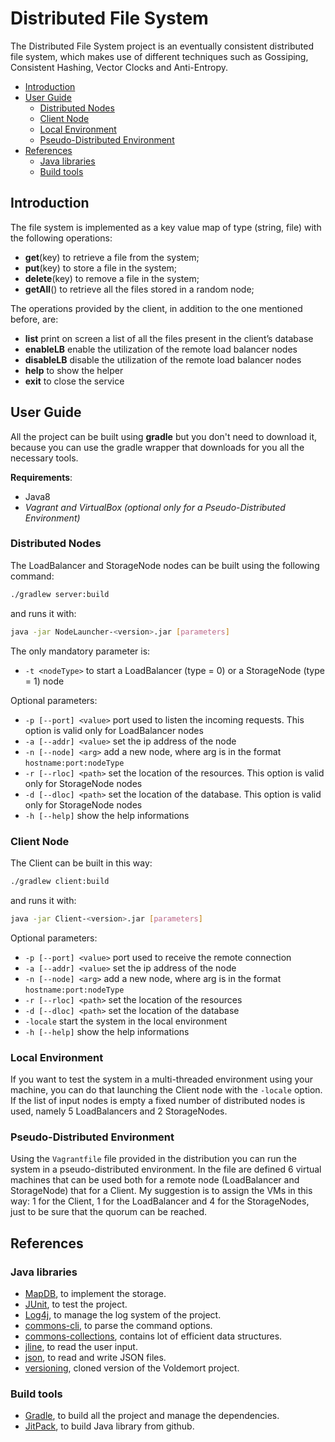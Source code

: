 # Distributed File System

The Distributed File System project is an eventually consistent distributed file system, which makes use of different techniques such as Gossiping, Consistent Hashing, Vector Clocks and Anti-Entropy.

<!-- TOC depthFrom:2 depthTo:6 withLinks:1 updateOnSave:1 orderedList:0 -->

- [Introduction](#introduction)
- [User Guide](#user-guide)
	- [Distributed Nodes](#distributed-nodes)
	- [Client Node](#client-node)
	- [Local Environment](#local-environment)
	- [Pseudo-Distributed Environment](#pseudo-distributed-environment)
- [References](#references)
	- [Java libraries](#java-libraries)
	- [Build tools](#build-tools)

<!-- /TOC -->

## Introduction

The file system is implemented as a key value map of type (string, file) with the following operations:

- **get**(key) to retrieve a file from the system;
- **put**(key) to store a file in the system;
- **delete**(key) to remove a file in the system;
- **getAll**() to retrieve all the files stored in a random node;

The operations provided by the client, in addition to the one mentioned before, are:

- **list** print on screen a list of all the files present in the client’s database
- **enableLB** enable the utilization of the remote load balancer nodes
- **disableLB** disable the utilization of the remote load balancer nodes
- **help** to show the helper
- **exit** to close the service

## User Guide

All the project can be built using **gradle** but you don't need to download it, because you can use the gradle wrapper that downloads for you all the necessary tools.

**Requirements**:

- Java8
- *Vagrant and VirtualBox (optional only for a Pseudo-Distributed Environment)*

### Distributed Nodes

The LoadBalancer and StorageNode nodes can be built using the following command:
```bash
./gradlew server:build
```
and runs it with:
```bash
java -jar NodeLauncher-<version>.jar [parameters]
```

The only mandatory parameter is:

- `-t <nodeType>` to start a LoadBalancer (type = 0) or a StorageNode (type = 1) node

Optional parameters:

- `-p [--port] <value>` port used to listen the incoming requests. This option is valid only for LoadBalancer nodes
- `-a [--addr] <value>` set the ip address of the node
- `-n [--node] <arg>` add a new node, where arg is in the format `hostname:port:nodeType`
- `-r [--rloc] <path>` set the location of the resources. This option is valid only for StorageNode nodes
- `-d [--dloc] <path>` set the location of the database. This option is valid only for StorageNode nodes
- `-h [--help]` show the help informations

### Client Node

The Client can be built in this way:
```bash
./gradlew client:build
```
and runs it with:
```bash
java -jar Client-<version>.jar [parameters]
```
Optional parameters:

- `-p [--port] <value>` port used to receive the remote connection
- `-a [--addr] <value>` set the ip address of the node
- `-n [--node] <arg>` add a new node, where arg is in the format `hostname:port:nodeType`
- `-r [--rloc] <path>` set the location of the resources
- `-d [--dloc] <path>` set the location of the database
- `-locale` start the system in the local environment
- `-h [--help]` show the help informations

### Local Environment

If you want to test the system in a multi-threaded environment using your machine, you can do that launching the Client node with the `-locale` option.
If the list of input nodes is empty a fixed number of distributed nodes is used, namely 5 LoadBalancers and 2 StorageNodes.

### Pseudo-Distributed Environment

Using the `Vagrantfile` file provided in the distribution you can run the system in a pseudo-distributed environment. In the file are defined 6 virtual machines that can be used both for a remote node (LoadBalancer and StorageNode) that for a Client.
My suggestion is to assign the VMs in this way: 1 for the Client, 1 for the LoadBalancer and 4 for the StorageNodes, just to be sure that the quorum can be reached.

## References
### Java libraries

- [MapDB](http://www.mapdb.org/), to implement the storage.
- [JUnit](http://junit.org/), to test the project.
- [Log4j](http://logging.apache.org/log4j/2.x/), to manage the log system of the project.
- [commons-cli](https://commons.apache.org/proper/commons-cli/), to parse the command options.
- [commons-collections](https://commons.apache.org/proper/commons-collections/), contains lot of efficient data structures.
- [jline](http://jline.sourceforge.net/), to read the user input.
- [json](https://github.com/stleary/JSON-java), to read and write JSON files.
- [versioning](https://github.com/tonellotto/Distributed-Enabling-Platforms/tree/master/versioning), cloned version of the Voldemort project.

### Build tools

- [Gradle](https://gradle.org/), to build all the project and manage the dependencies.
- [JitPack](https://jitpack.io), to build Java library from github.
